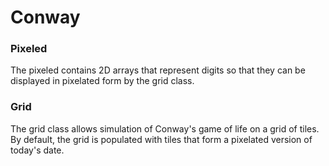 # Conway
### Pixeled
The pixeled contains 2D arrays that represent digits so that they can be displayed in pixelated form by the grid class.  
### Grid
The grid class allows simulation of Conway's game of life on a grid of tiles. By default, the grid is populated with tiles that form a pixelated version of today's date.
